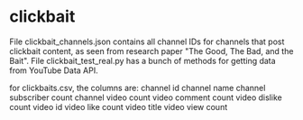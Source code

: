 # clickbait
File clickbait_channels.json contains all channel IDs for channels that post clickbait content, as seen from research paper "The Good, The Bad, and the Bait".
File clickbait_test_real.py has a bunch of methods for getting data from YouTube Data API.

for clickbaits.csv, the columns are:
channel id
channel name
channel subscriber count
channel video count
video comment count
video dislike count
video id
video like count
video title
video view count
